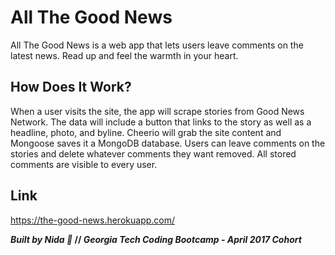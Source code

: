 #  All The Good News 
All The Good News is a web app that lets users leave comments on the latest news. Read up and feel the warmth in your heart. 

## How Does It Work?
When a user visits the site, the app will scrape stories from Good News Network. The data will include a button that links to the story as well as a headline, photo, and byline. Cheerio will grab the site content and Mongoose saves it a MongoDB database. Users can leave comments on the stories and delete whatever comments they want removed. All stored comments are visible to every user.

## Link
https://the-good-news.herokuapp.com/


__*Built by Nida :100:* // *Georgia Tech Coding Bootcamp - April 2017 Cohort*__


